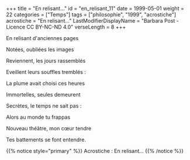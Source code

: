 +++
title = "En relisant..."
id = "en_relisant_11"
date = 1999-05-01
weight = 22
categories = ["Temps"]
tags = ["philosophie", "1999", "acrostiche"]
acrostiche = "En relisant..."
LastModifierDisplayName = "Barbara Post - Licence CC BY-NC-ND 4.0"
verseLength = 8
+++

En relisant d'anciennes pages

Notées, oubliées les images

Reviennent, les jours rassemblés

Eveillent leurs souffles tremblés :

La plume avait choisi ces heures

Immortelles, seules demeurent

Secrètes, le temps ne sait pas :

Alors au monde tu frappas

Nouveau théâtre, mon cœur tendre

Tes battements se font entendre.

{{% notice style="primary" %}}
Acrostiche : En relisant...
{{% /notice %}}
